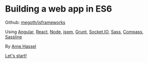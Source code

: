 # Building a web app in ES6

Github: [megoth/jsframeworks](http://github.com/megoth/jsframeworks)

Using [Angular](https://angularjs.org/), [React](http://facebook.github.io/react/), [Node](https://nodejs.org/), [jspm](http://jspm.io/), [Grunt](http://gruntjs.com/), [Socket.IO](http://socket.io/), [Sass](http://sass-lang.com/), [Compass](http://compass-style.org/), [Sassline](https://sassline.com/)

By [Arne Hassel](http://icanhasweb.net/)

[Let's start!](#/intro)